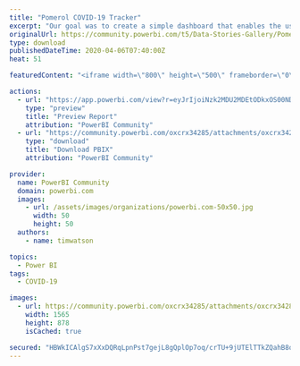 ```yaml
---
title: "Pomerol COVID-19 Tracker"
excerpt: "Our goal was to create a simple dashboard that enables the user to quickly understand the spread of COVID-19 around the world whilst providing"
originalUrl: https://community.powerbi.com/t5/Data-Stories-Gallery/Pomerol-COVID-19-Tracker/m-p/1010226
type: download
publishedDateTime: 2020-04-06T07:40:00Z
heat: 51

featuredContent: "<iframe width=\"800\" height=\"500\" frameborder=\"0\" src=\"https://app.powerbi.com/view?r=eyJrIjoiNzk2MDU2MDEtODkxOS00NDJmLWEzYzAtNzZmMmUzMjVjNDJiIiwidCI6IjliMDFkNTljLTk4NzEtNGM3Yy04NmE2LWIyMTRlNGJiOTI4ZSIsImMiOjh9\"></iframe>"

actions:
  - url: "https://app.powerbi.com/view?r=eyJrIjoiNzk2MDU2MDEtODkxOS00NDJmLWEzYzAtNzZmMmUzMjVjNDJiIiwidCI6IjliMDFkNTljLTk4NzEtNGM3Yy04NmE2LWIyMTRlNGJiOTI4ZSIsImMiOjh9"
    type: "preview"
    title: "Preview Report"
    attribution: "PowerBI Community"
  - url: "https://community.powerbi.com/oxcrx34285/attachments/oxcrx34285/DataStoriesGallery/3691/2/Pomerol%20COVID-19%20Tracker.pbix"
    type: "download"
    title: "Download PBIX"
    attribution: "PowerBI Community"

provider:
  name: PowerBI Community
  domain: powerbi.com
  images:
    - url: /assets/images/organizations/powerbi.com-50x50.jpg
      width: 50
      height: 50
  authors:
    - name: timwatson

topics:
  - Power BI
tags:
  - COVID-19

images:
  - url: https://community.powerbi.com/oxcrx34285/attachments/oxcrx34285/DataStoriesGallery/3691/1/Pomerol%20COVID-19%20Tracker.PNG
    width: 1565
    height: 878
    isCached: true

secured: "HBWkICAlgS7xXxDQRqLpnPst7gejL8gQplOp7oq/crTU+9jUTElTTkZQahB8qhQS8N7BHYzOD6gNXqIKOvGqskEAsIht6bPjhxtZF436oInPq0IuYiLcEAGnpCbkZD4ufkF3mSN8IZSEGMr2hsK5VKaLVz2TDPU6LZ9xUAGuUijkUm3ofacW7Mcn58cWN8cL54dgxlyhVfFKj2J6z5Xq8iovttmD3XtIqxO/rGUWpSxE9cGcP5bysi/0kXtA05rd+U5zpvMt4Gm4j4uq9Zar2NoPB0iLq9gSBhbzlaqlblEIK/n2MwCztfcz/YbyAIQpB/p9UFkjkO+BxzbQMGzd6OeUZUjhkbMnMAtQP1n3HXZG7z3fcYSTVXT0J0AgiN81Rt3WoVOtmNVb8tIWYLvlEg==;VD41cmHy+JxP8G+YWevjSQ=="
---
```


